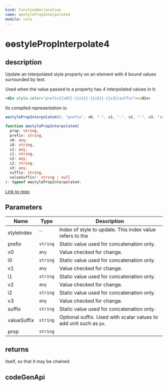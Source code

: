 ```yaml
---
kind: FunctionDeclaration
name: ɵɵstylePropInterpolate4
module: core
---
```


# ɵɵstylePropInterpolate4

## description

Update an interpolated style property on an element with 4 bound values surrounded by text.

Used when the value passed to a property has 4 interpolated values in it:

```html
<div style.color="prefix{{v0}}-{{v1}}-{{v2}}-{{v3}}suffix"></div>
```

Its compiled representation is:

```ts
ɵɵstylePropInterpolate4(0, "prefix", v0, "-", v1, "-", v2, "-", v3, "suffix");
```

```ts
function ɵɵstylePropInterpolate4(
  prop: string,
  prefix: string,
  v0: any,
  i0: string,
  v1: any,
  i1: string,
  v2: any,
  i2: string,
  v3: any,
  suffix: string,
  valueSuffix?: string | null
): typeof ɵɵstylePropInterpolate4;
```

[Link to repo](https://github.com/timdeschryver/angular/blob/master/packages/core/src/render3/instructions/style_prop_interpolation.ts#L157-L164)

## Parameters

| Name        | Type     | Description                                                        |
| ----------- | -------- | ------------------------------------------------------------------ |
| styleIndex  | ``       | Index of style to update. This index value refers to the           |
| prefix      | `string` | Static value used for concatenation only.                          |
| v0          | `any`    | Value checked for change.                                          |
| i0          | `string` | Static value used for concatenation only.                          |
| v1          | `any`    | Value checked for change.                                          |
| i1          | `string` | Static value used for concatenation only.                          |
| v2          | `any`    | Value checked for change.                                          |
| i2          | `string` | Static value used for concatenation only.                          |
| v3          | `any`    | Value checked for change.                                          |
| suffix      | `string` | Static value used for concatenation only.                          |
| valueSuffix | `string` | Optional suffix. Used with scalar values to add unit such as `px`. |
| prop        | `string` |                                                                    |

## returns

itself, so that it may be chained.

## codeGenApi
